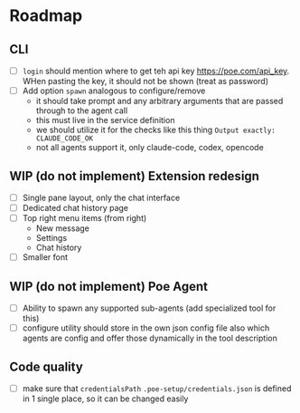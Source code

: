 <!-- Must keep this document up to date -->
# Roadmap

## CLI

- [ ] `login` should mention where to get teh api key https://poe.com/api_key. WHen pasting the key, it should not be shown (treat as password)
- [ ] Add option `spawn` analogous to configure/remove
    - it should take prompt and any arbitrary arguments that are passed through to the agent call
    - this must live in the service definition
    - we should utilize it for the checks like this thing `Output exactly: CLAUDE_CODE_OK`
    - not all agents support it, only claude-code, codex, opencode


## WIP (do not implement)  Extension redesign

- [ ] Single pane layout, only the chat interface
- [ ] Dedicated chat history page
- [ ] Top right menu items (from right)
    - New message
    - Settings
    - Chat history
- [ ] Smaller font

## WIP (do not implement) Poe Agent
- [ ] Ability to spawn any supported sub-agents (add specialized tool for this)
- [ ] configure utility should store in the own json config file also which agents are config and offer those dynamically in the tool description

## Code quality

- [ ] make sure that `credentialsPath` `.poe-setup/credentials.json` is defined in 1 single place, so it can be changed easily